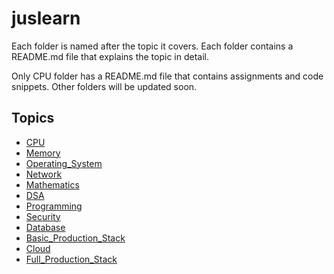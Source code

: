 # juslearn

Each folder is named after the topic it covers. Each folder contains a README.md file that explains the topic in detail.

Only CPU folder has a README.md file that contains assignments and code snippets. Other folders will be updated soon.

## Topics
- [CPU](CPU/README.md)
- [Memory](Memory/README.md)
- [Operating_System](Operating_System/README.md)
- [Network](Network/README.md)
- [Mathematics](Mathematics/README.md)
- [DSA](DSA/README.md)
- [Programming](Programming/README.md)
- [Security](Security/README.md)
- [Database](Database/README.md)
- [Basic_Production_Stack](Basic_Production_Stack/README.md)
- [Cloud](Cloud/README.md)
- [Full_Production_Stack](Full_Production_Stack/README.md)